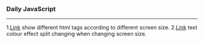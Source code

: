 
### Daily JavaScript 

---
1.[Link](front-end/resize_content) show different html tags according to different screen size. 
2.[Link](front-end/text-responsive) text colour effect split changing when changing screen size.
